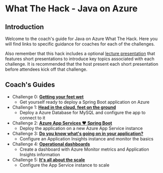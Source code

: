 # What The Hack - Java on Azure

## Introduction

Welcome to the coach's guide for Java on Azure What The Hack. Here you will find links to specific guidance for coaches for each of the challenges.

Also remember that this hack includes a optional [lecture presentation](Lectures.pptx) that features short presentations to introduce key topics associated with each challenge. It is recommended that the host present each short presentation before attendees kick off that challenge.

## Coach's Guides

- Challenge 0: **[Getting your feet wet](solution-00.md)**
  - Get yourself ready to deploy a Spring Boot application on Azure
- Challenge 1: **[Head in the cloud, feet on the ground](solution-01.md)**
  - Deploy a Azure Database for MySQL and configure the app to connect to it
- Challenge 2: **[Azure App Services :heart: Spring Boot](solution-02.md)**
  - Deploy the application on a new Azure App Service instance
- Challenge 3: **[Do you know what's going on in your application?](solution-03.md)**
  - Configure an Application Insights instance and monitor the basics
- Challenge 4: **[Operational dashboards](solution-04.md)**
  - Create a dashboard with Azure Monitor metrics and Application Insights information
- Challenge 5: **[It's all about the scale](solution-05.md)**
  - Configure the App Service instance to scale

